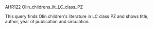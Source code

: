 AHR122
Olin_childrens_lit_LC_class_PZ

This query finds Olin children's literature in LC class PZ and shows title, author, year of publication and circulation.
